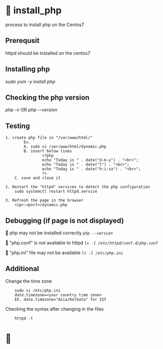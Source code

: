 # :tulip: install_php
process to install php on the Centos7

Prerequsit
-----------------
httpd should be installed on the centos7

Installing php
-----------------
  _sudo yum -y install php_
  
Checking the php version
------------------------
  _php -v_   OR    _php --version_
  
Testing
-----------------------

	1. create php file in "/var/www/html/"
			Ex.
			A. sudo vi /var/www/html/dynamic.php
			B. insert below lines
					<?php
					echo "Today is " . date("d-m-y") . "<br>";
					echo "Today is " . date("l") . "<br>";
					echo "Today is " . date("h:i:sa") . "<br>";
					?>
		C. save and close it
	
	2. Restart the "httpd" services to detect the php configuration
		sudo systemctl restart httpd.service

	3. Refresh the page in the browser
		<ip>:<port>/dynamic.php

Debugging (if page is not displayed)
--------------------------
:pushpin: php may not be installed correctly
		_`php --version`_
		
:pushpin: "php.conf" is not available to httpd
		_`ls -l /etc/httpd/conf.d/php.conf`_

:pushpin: "php.ini" file may not be available
		_`ls -l /etc/php.ini`_

Additional
-----------------------
Change the time zone
		
		sudo vi /etc/php.ini
		date.timezone=<your country time zone>
		EX. date.timezone="Asia/Kolkata" for IST
		
Checking the syntax after changing in the files

		httpd -t
		
# :palm_tree:
